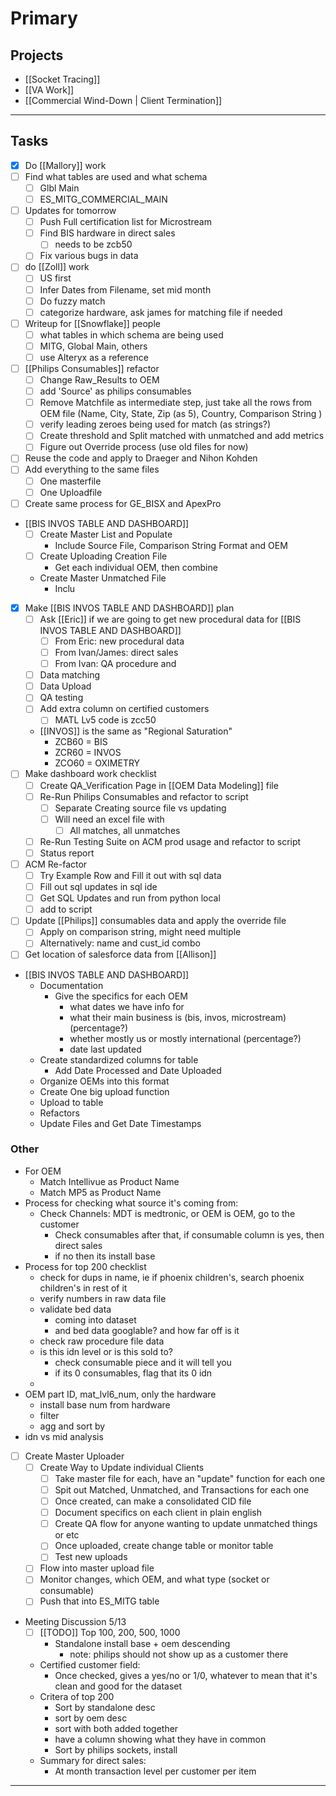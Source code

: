 
# Primary

## Projects
- [[Socket Tracing]]
- [[VA Work]] 
- [[Commercial Wind-Down | Client Termination]]
---

## Tasks
- [x] Do [[Mallory]] work
- [ ] Find what tables are used and what schema
	- [ ] Glbl Main
	- [ ] ES_MITG_COMMERCIAL_MAIN
- [ ] Updates for tomorrow
	- [ ] Push Full certification list for Microstream
	- [ ] Find BIS hardware in direct sales
		- [ ] needs to be zcb50
	- [ ] Fix various bugs in data
- [ ] do [[Zoll]] work
	- [ ] US first
	- [ ] Infer Dates from Filename, set mid month
	- [ ] Do fuzzy match
	- [ ] categorize hardware, ask james for matching file if needed
- [ ] Writeup for [[Snowflake]] people
	- [ ] what tables in which schema are being used
	- [ ] MITG, Global Main, others
	- [ ] use Alteryx as a reference
- [ ] [[Philips Consumables]] refactor
	- [ ] Change Raw_Results to OEM
	- [ ] add 'Source' as philips consumables
	- [ ] Remove Matchfile as intermediate step, just take all the rows from OEM file (Name, City, State, Zip (as 5), Country, Comparison String )
	- [ ] verify leading zeroes being used for match (as strings?)
	- [ ] Create threshold and Split matched with unmatched and add metrics
	- [ ] Figure out Override process (use old files for now)
- [ ] Reuse the code and apply to Draeger and Nihon Kohden
- [ ] Add everything to the same files
	- [ ] One masterfile
	- [ ] One Uploadfile
- [ ] Create same process for GE_BISX and ApexPro
- [[BIS INVOS TABLE AND DASHBOARD]]
	- [ ] Create Master List and Populate
		- Include Source File, Comparison String Format and OEM
	- [ ] Create Uploading Creation File
		- Get each individual OEM, then combine
	- Create Master Unmatched File
		- Inclu
- [x] Make [[BIS INVOS TABLE AND DASHBOARD]] plan
	- [ ] Ask [[Eric]] if we are going to get new procedural data for [[BIS INVOS TABLE AND DASHBOARD]]
		- [ ] From Eric: new procedural data
		- [ ] From Ivan/James: direct sales
		- [ ] From Ivan: QA procedure and 
	- [ ] Data matching
	- [ ] Data Upload
	- [ ] QA testing
	- [ ] Add extra column on certified customers
		- [ ] MATL Lv5 code is zcc50
	- [[INVOS]] is the same as "Regional Saturation" 
		- ZCB60 = BIS
		- ZCR60 = INVOS
		- ZCO60 = OXIMETRY
- [ ] Make dashboard work checklist
	- [ ] Create QA_Verification Page in [[OEM Data Modeling]] file
	- [ ] Re-Run Philips Consumables and refactor to script
		- [ ] Separate Creating source file vs updating
		- [ ] Will need an excel file with
			- [ ] All matches, all unmatches
	- [ ] Re-Run Testing Suite on ACM prod usage and refactor to script
	- [ ] Status report 
- [ ] ACM Re-factor
	- [ ] Try Example Row and Fill it out with sql data
	- [ ] Fill out sql updates in sql ide
	- [ ] Get SQL Updates and run from python local
	- [ ] add to script
- [ ] Update [[Philips]] consumables data and apply the override file
	- [ ] Apply on comparison string, might need multiple
	- [ ] Alternatively: name and cust_id combo
- [ ] Get location of salesforce data from [[Allison]]
- [[BIS INVOS TABLE AND DASHBOARD]]
	- Documentation
		- Give the specifics for each OEM
			- what dates we have info for
			- what their main business is (bis, invos, microstream) (percentage?)
			- whether mostly us or mostly international (percentage?)
			- date last updated
	- Create standardized columns for table
		- Add Date Processed and Date Uploaded
	- Organize OEMs into this format
	- Create One big upload function
	- Upload to table
	- Refactors
	- Update Files and Get Date Timestamps



### Other
- For OEM
	- Match Intellivue as Product Name
	- Match MP5 as Product Name
- Process for checking what source it's coming from:
	- Check Channels: MDT is medtronic, or OEM is OEM, go to the customer
		- Check consumables after that, if consumable column is yes, then direct sales
		- if no then its install base
- Process for top 200 checklist
	- check for dups in name, ie if phoenix children's, search phoenix children's in rest of it
	- verify numbers in raw data file
	- validate bed data 
		- coming into dataset
		- and bed data googlable? and how far off is it
	- check raw procedure file data
	- is this idn level or is this sold to?
		- check consumable piece and it will tell you
		- if its 0 consumables, flag that its 0 idn
	- 
- OEM part ID, mat_lvl6_num, only the hardware
	- install base num from hardware
	- filter
	- agg and sort by 
- idn vs mid analysis
- [ ] Create Master Uploader
	- [ ] Create Way to Update individual Clients
		- [ ] Take master file for each, have an "update" function for each one
		- [ ] Spit out Matched, Unmatched, and Transactions for each one
		- [ ] Once created, can make a consolidated CID file
		- [ ] Document specifics on each client in plain english
		- [ ] Create QA flow for anyone wanting to update unmatched things or etc
		- [ ] Once uploaded, create change table or monitor table
		- [ ] Test new uploads
	- [ ] Flow into master upload file
	- [ ] Monitor changes, which OEM, and what type (socket or consumable)
	- [ ] Push that into ES_MITG table
- Meeting Discussion 5/13
	- [ ] [[TODO]] Top 100, 200, 500, 1000
		- Standalone install base + oem descending
			- note: philips should not show up as a customer there
	- Certified customer field:
		- Once checked, gives a yes/no or 1/0, whatever to mean that it's clean and good for the dataset
	- Critera of top 200
		- Sort by standalone desc
		- sort by oem desc
		- sort with both added together
		- have a column showing what they have in common
		- Sort by philips sockets, install 
	- Summary for direct sales:
		- At month transaction level per customer per item


---
